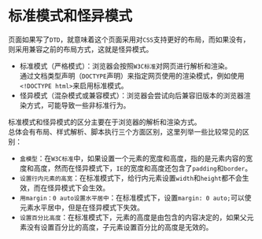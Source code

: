 # 标准模式和怪异模式

页面如果写了`DTD`，就意味着这个页面采用对`CSS`支持更好的布局，而如果没有，则采用兼容之前的布局方式，这就是怪异模式。

- 标准模式（严格模式）：浏览器会按照`W3C标准`对网页进行解析和渲染。\
  通过文档类型声明（`‌DOCTYPE`声明）来指定网页使用的渲染模式，例如使用`<!DOCTYPE html>`来启用标准模式。‌
- 怪异模式（混杂模式或兼容模式）：浏览器会尝试向后兼容旧版本的浏览器渲染方式，可能导致一些非标准行为。

标准模式和怪异模式的区分主要在于浏览器的解析和渲染方式。‌\
总体会有布局、样式解析、脚本执行三个方面区别，这里列举一些比较常见的区别：

- `盒模型`：在`W3C标准`中，如果设置一个元素的宽度和高度，指的是元素内容的宽度和高度，然而在怪异模式下，`IE`的宽度和高度还包含了`padding`和`border`。
- `设置行内元素的高宽`：在标准模式下，给行内元素设置`width`和`height`都不会生效，而在怪异模式下会生效。
- `用margin：0 auto设置水平居中`：在标准模式下，设置`margin: 0 auto;`可以使元素水平居中，但是在怪异模式下失效。
- `设置百分比高度`：在标准模式下，元素的高度是由包含的内容决定的，如果父元素没有设置百分比的高度，子元素设置百分比的高度是无效的。
